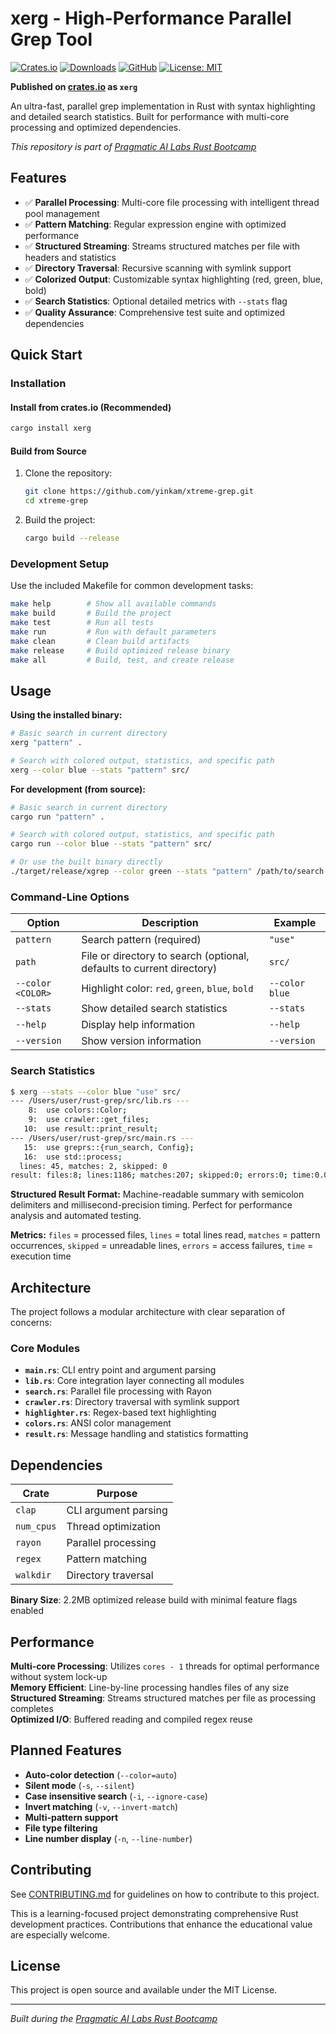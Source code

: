 # xerg - High-Performance Parallel Grep Tool

[![Crates.io](https://img.shields.io/crates/v/xerg.svg)](https://crates.io/crates/xerg)
[![Downloads](https://img.shields.io/crates/d/xerg.svg)](https://crates.io/crates/xerg)
[![GitHub](https://img.shields.io/github/stars/yinkam/xtreme-grep.svg)](https://github.com/yinkam/xtreme-grep)
[![License: MIT](https://img.shields.io/badge/License-MIT-yellow.svg)](https://opensource.org/licenses/MIT)

**Published on [crates.io](https://crates.io/crates/xerg) as `xerg`**

An ultra-fast, parallel grep implementation in Rust with syntax highlighting and detailed search statistics. Built for performance with multi-core processing and optimized dependencies.

*This repository is part of [Pragmatic AI Labs Rust Bootcamp](https://ds500.paiml.com/bootcamps/rust)*

## Features

- ✅ **Parallel Processing**: Multi-core file processing with intelligent thread pool management
- ✅ **Pattern Matching**: Regular expression engine with optimized performance
- ✅ **Structured Streaming**: Streams structured matches per file with headers and statistics
- ✅ **Directory Traversal**: Recursive scanning with symlink support
- ✅ **Colorized Output**: Customizable syntax highlighting (red, green, blue, bold)
- ✅ **Search Statistics**: Optional detailed metrics with `--stats` flag
- ✅ **Quality Assurance**: Comprehensive test suite and optimized dependencies

## Quick Start

### Installation

#### Install from crates.io (Recommended)

```bash
cargo install xerg
```

#### Build from Source

1. Clone the repository:

   ```bash
   git clone https://github.com/yinkam/xtreme-grep.git
   cd xtreme-grep
   ```

2. Build the project:

   ```bash
   cargo build --release
   ```

### Development Setup

Use the included Makefile for common development tasks:

```bash
make help        # Show all available commands
make build       # Build the project
make test        # Run all tests
make run         # Run with default parameters
make clean       # Clean build artifacts
make release     # Build optimized release binary
make all         # Build, test, and create release
```

## Usage

**Using the installed binary:**

```bash
# Basic search in current directory
xerg "pattern" .

# Search with colored output, statistics, and specific path
xerg --color blue --stats "pattern" src/
```

**For development (from source):**

```bash
# Basic search in current directory
cargo run "pattern" .

# Search with colored output, statistics, and specific path
cargo run --color blue --stats "pattern" src/

# Or use the built binary directly
./target/release/xgrep --color green --stats "pattern" /path/to/search
```

### Command-Line Options

| Option | Description | Example |
|--------|-------------|---------|
| `pattern` | Search pattern (required) | `"use"` |
| `path` | File or directory to search (optional, defaults to current directory) | `src/` |
| `--color <COLOR>` | Highlight color: `red`, `green`, `blue`, `bold` | `--color blue` |
| `--stats` | Show detailed search statistics | `--stats` |
| `--help` | Display help information | `--help` |
| `--version` | Show version information | `--version` |

### Search Statistics

```bash
$ xerg --stats --color blue "use" src/
--- /Users/user/rust-grep/src/lib.rs ---
    8:  use colors::Color;
    9:  use crawler::get_files;
   10:  use result::print_result;
--- /Users/user/rust-grep/src/main.rs ---
   15:  use greprs::{run_search, Config};
   16:  use std::process;
  lines: 45, matches: 2, skipped: 0
result: files:8; lines:1186; matches:207; skipped:0; errors:0; time:0.012s;
```

**Structured Result Format:** Machine-readable summary with semicolon delimiters and millisecond-precision timing. Perfect for performance analysis and automated testing.

**Metrics:** `files` = processed files, `lines` = total lines read, `matches` = pattern occurrences, `skipped` = unreadable lines, `errors` = access failures, `time` = execution time

## Architecture

The project follows a modular architecture with clear separation of concerns:

### Core Modules

- **`main.rs`**: CLI entry point and argument parsing
- **`lib.rs`**: Core integration layer connecting all modules  
- **`search.rs`**: Parallel file processing with Rayon
- **`crawler.rs`**: Directory traversal with symlink support
- **`highlighter.rs`**: Regex-based text highlighting
- **`colors.rs`**: ANSI color management
- **`result.rs`**: Message handling and statistics formatting

## Dependencies

| Crate | Purpose |
|-------|---------|
| `clap` | CLI argument parsing |
| `num_cpus` | Thread optimization |
| `rayon` | Parallel processing |
| `regex` | Pattern matching |
| `walkdir` | Directory traversal |

**Binary Size**: 2.2MB optimized release build with minimal feature flags enabled

## Performance

**Multi-core Processing**: Utilizes `cores - 1` threads for optimal performance without system lock-up  
**Memory Efficient**: Line-by-line processing handles files of any size  
**Structured Streaming**: Streams structured matches per file as processing completes  
**Optimized I/O**: Buffered reading and compiled regex reuse

## Planned Features

- **Auto-color detection** (`--color=auto`)
- **Silent mode** (`-s`, `--silent`)
- **Case insensitive search** (`-i`, `--ignore-case`)
- **Invert matching** (`-v`, `--invert-match`)
- **Multi-pattern support**
- **File type filtering**
- **Line number display** (`-n`, `--line-number`)

## Contributing

See [CONTRIBUTING.md](CONTRIBUTING.md) for guidelines on how to contribute to this project.

This is a learning-focused project demonstrating comprehensive Rust development practices. Contributions that enhance the educational value are especially welcome.

## License

This project is open source and available under the MIT License.

---

*Built during the [Pragmatic AI Labs Rust Bootcamp](https://github.com/paiml/ds500-rust-bootcamp)*
